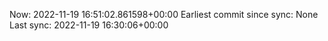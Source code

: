 Now: 2022-11-19 16:51:02.861598+00:00 Earliest commit since sync: None Last sync: 2022-11-19 16:30:06+00:00
